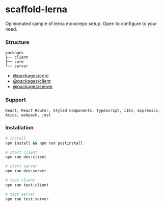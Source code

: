 # scaffold-lerna

Opinionated sample of lerna monorepo setup. Open to configure to your need.

### Structure

```
packages
├── client
├── core
└── server
```

- [@packages/core](./packages/core)
- [@packages/client](./packages/client)
- [@packages/server](./packages/server)

### Support

 ```
 React, React Router, Styled Components, TypeScript, i18n, ExpressJs, Axios, webpack, jest
 ```

### Installation

```bash
# install
npm install && npm run postinstall

# start client
npm run dev:client

# start server
npm run dev:server

# test client
npm run test:client

# test server
npm run test:server
```
